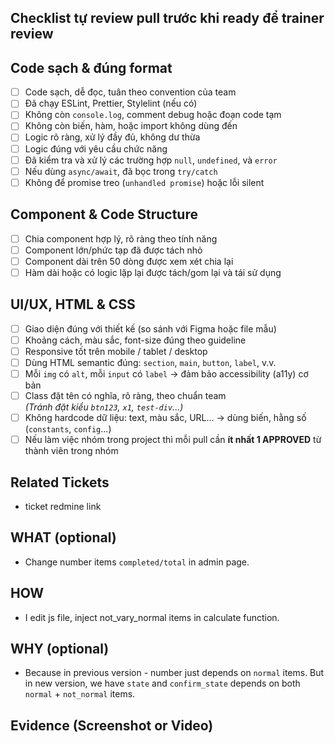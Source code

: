 ## Checklist tự review pull trước khi ready để trainer review

##  Code sạch & đúng format
- [ ] Code sạch, dễ đọc, tuân theo convention của team
- [ ] Đã chạy ESLint, Prettier, Stylelint (nếu có)
- [ ] Không còn `console.log`, comment debug hoặc đoạn code tạm
- [ ] Không còn biến, hàm, hoặc import không dùng đến
- [ ] Logic rõ ràng, xử lý đầy đủ, không dư thừa
- [ ] Logic đúng với yêu cầu chức năng
- [ ] Đã kiểm tra và xử lý các trường hợp `null`, `undefined`, và `error`
- [ ] Nếu dùng `async/await`, đã bọc trong `try/catch`
- [ ] Không để promise treo (`unhandled promise`) hoặc lỗi silent

## Component & Code Structure
- [ ] Chia component hợp lý, rõ ràng theo tính năng
- [ ] Component lớn/phức tạp đã được tách nhỏ
- [ ] Component dài trên 50 dòng được xem xét chia lại
- [ ] Hàm dài hoặc có logic lặp lại được tách/gom lại và tái sử dụng

## UI/UX, HTML & CSS
- [ ] Giao diện đúng với thiết kế (so sánh với Figma hoặc file mẫu)
- [ ] Khoảng cách, màu sắc, font-size đúng theo guideline
- [ ] Responsive tốt trên mobile / tablet / desktop
- [ ] Dùng HTML semantic đúng: `section`, `main`, `button`, `label`, v.v.
- [ ] Mỗi `img` có `alt`, mỗi `input` có `label` → đảm bảo accessibility (a11y) cơ bản
- [ ] Class đặt tên có nghĩa, rõ ràng, theo chuẩn team  
  _(Tránh đặt kiểu `btn123`, `x1`, `test-div`...)_
- [ ] Không hardcode dữ liệu: text, màu sắc, URL... → dùng biến, hằng số (`constants`, `config`...)
- [ ] Nếu làm việc nhóm trong project thì mỗi pull cần **ít nhất 1 APPROVED** từ thành viên trong nhóm

## Related Tickets
- ticket redmine link

## WHAT (optional)
- Change number items `completed/total` in admin page.

## HOW
- I edit js file, inject not_vary_normal items in calculate function.

## WHY (optional)
- Because in previous version - number just depends on `normal` items. But in new version, we have `state` and `confirm_state` depends on both `normal` + `not_normal` items.

## Evidence (Screenshot or Video)

